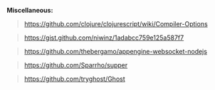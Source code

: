 **Miscellaneous:**

> https://github.com/clojure/clojurescript/wiki/Compiler-Options

> https://gist.github.com/niwinz/1adabcc759e125a587f7

> https://github.com/thebergamo/appengine-websocket-nodejs

> https://github.com/Sparrho/supper

> https://github.com/tryghost/Ghost
